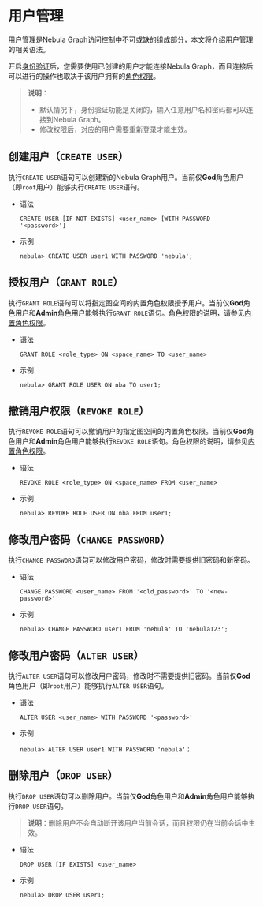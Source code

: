 # 用户管理

用户管理是Nebula Graph访问控制中不可或缺的组成部分，本文将介绍用户管理的相关语法。

开启[身份验证](1.authentication.md)后，您需要使用已创建的用户才能连接Nebula Graph，而且连接后可以进行的操作也取决于该用户拥有的[角色权限](3.role-list.md)。

>**说明**：
>
>- 默认情况下，身份验证功能是关闭的，输入任意用户名和密码都可以连接到Nebula Graph。
>- 修改权限后，对应的用户需要重新登录才能生效。


## 创建用户（`CREATE USER`）

执行`CREATE USER`语句可以创建新的Nebula Graph用户。当前仅**God**角色用户（即`root`用户）能够执行`CREATE USER`语句。

- 语法

  ```ngql
  CREATE USER [IF NOT EXISTS] <user_name> [WITH PASSWORD '<password>']
  ```

- 示例

  ```ngql
  nebula> CREATE USER user1 WITH PASSWORD 'nebula';
  ```

## 授权用户（`GRANT ROLE`）

执行`GRANT ROLE`语句可以将指定图空间的内置角色权限授予用户。当前仅**God**角色用户和**Admin**角色用户能够执行`GRANT ROLE`语句。角色权限的说明，请参见[内置角色权限](3.role-list.md)。

- 语法

  ```ngql
  GRANT ROLE <role_type> ON <space_name> TO <user_name>
  ```

- 示例

  ```ngql
  nebula> GRANT ROLE USER ON nba TO user1;
  ```

## 撤销用户权限（`REVOKE ROLE`）

执行`REVOKE ROLE`语句可以撤销用户的指定图空间的内置角色权限。当前仅**God**角色用户和**Admin**角色用户能够执行`REVOKE ROLE`语句。角色权限的说明，请参见[内置角色权限](3.role-list.md)。

- 语法

  ```ngql
  REVOKE ROLE <role_type> ON <space_name> FROM <user_name>
  ```

- 示例

  ```ngql
  nebula> REVOKE ROLE USER ON nba FROM user1;
  ```

## 修改用户密码（`CHANGE PASSWORD`）

执行`CHANGE PASSWORD`语句可以修改用户密码，修改时需要提供旧密码和新密码。

- 语法

  ```ngql
  CHANGE PASSWORD <user_name> FROM '<old_password>' TO '<new-password>'
  ```

- 示例

  ```ngql
  nebula> CHANGE PASSWORD user1 FROM 'nebula' TO 'nebula123';
  ```

## 修改用户密码（`ALTER USER`）

执行`ALTER USER`语句可以修改用户密码，修改时不需要提供旧密码。当前仅**God**角色用户（即`root`用户）能够执行`ALTER USER`语句。

- 语法

  ```ngql
  ALTER USER <user_name> WITH PASSWORD '<password>'
  ```

- 示例

  ```ngql
  nebula> ALTER USER user1 WITH PASSWORD 'nebula'；
  ```

## 删除用户（`DROP USER`）

执行`DROP USER`语句可以删除用户。当前仅**God**角色用户和**Admin**角色用户能够执行`DROP USER`语句。

>**说明**：删除用户不会自动断开该用户当前会话，而且权限仍在当前会话中生效。

- 语法

  ```ngql
  DROP USER [IF EXISTS] <user_name>
  ```

- 示例

  ```ngql
  nebula> DROP USER user1;
  ```